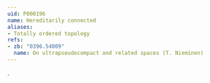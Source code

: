```yaml
---
uid: P000196
name: Hereditarily connected
aliases:
- Totally ordered topology
refs:
- zb: "0396.54009"
  name: On ultrapseudocompact and related spaces (T. Nieminen)
---
```


.
